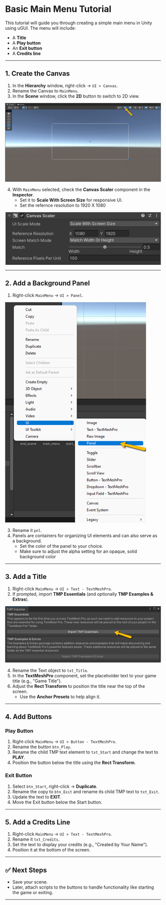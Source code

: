 # Basic Main Menu Tutorial

This tutorial will guide you through creating a simple main menu in Unity using uGUI. The menu will include:

- A **Title**
- A **Play button**
- An **Exit button**
- A **Credits line**

---

## 1. Create the Canvas

1. In the **Hierarchy** window, right-click → `UI > Canvas`.
2. Rename the Canvas to `MainMenu`.
3. In the **Scene** window, click the **2D** button to switch to 2D view.

![Scene Window 2D](imgs/unity-scene-2D.png)


4. With `MainMenu` selected, check the **Canvas Scaler** component in the **Inspector**.  
   - Set it to **Scale With Screen Size** for responsive UI.
   - Set the refernce resolution to 1920 X 1080
   
![Canvas Scale](imgs/unity-canvas-scale.png)

---

## 2. Add a Background Panel

1. Right-click `MainMenu` → `UI > Panel`.

![Create UI Panel](imgs/unity-UI-Panel.png)
   
3. Rename it `pnl`.
4. Panels are containers for organizing UI elements and can also serve as a background.  
   - Set the color of the panel to your choice.
   - Make sure to adjust the alpha setting for an opaque, solid background color

---

## 3. Add a Title

1. Right-click `MainMenu` → `UI > Text - TextMeshPro`.
2. If prompted, import **TMP Essentials** (and optionally **TMP Examples & Extras**).

![TMP Importer](imgs/unity-TMP-Importer.png)
   
4. Rename the Text object to `txt_Title`.
5. In the **TextMeshPro** component, set the placeholder text to your game title (e.g., "Game Title").
6. Adjust the **Rect Transform** to position the title near the top of the screen.  
   - Use the **Anchor Presets** to help align it.

---

## 4. Add Buttons

### Play Button

1. Right-click `MainMenu` → `UI > Button - TextMeshPro`.
2. Rename the button `btn_Play`.
3. Rename the child TMP text element to `txt_Start` and change the text to **PLAY**.
4. Position the button below the title using the **Rect Transform**.

### Exit Button

1. Select `btn_Start`, right-click → **Duplicate**.
2. Rename the copy to `btn_Exit` and rename its child TMP text to `txt_Exit`.
3. Update the text to **EXIT**.
4. Move the Exit button below the Start button.

---

## 5. Add a Credits Line

1. Right-click `MainMenu` → `UI > Text - TextMeshPro`.
2. Rename it `txt_Credits`.
3. Set the text to display your credits (e.g., "Created by Your Name").
4. Position it at the bottom of the screen.

---

## ✅ Next Steps

- Save your scene.
- Later, attach scripts to the buttons to handle functionality like starting the game or exiting.

---

